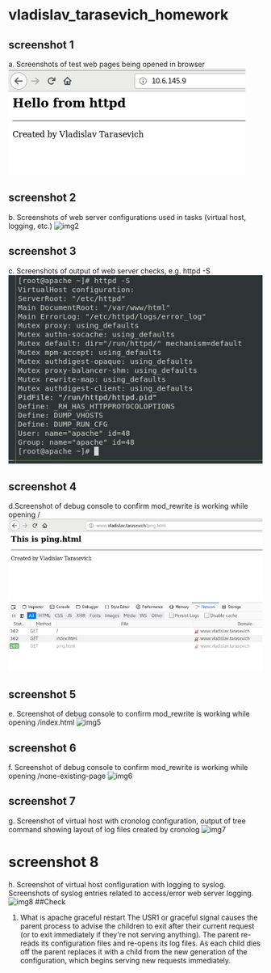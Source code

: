 # vladislav_tarasevich_homework
## screenshot 1
a. Screenshots of test web pages being opened in browser
![img1](./img/1.png)
## screenshot 2
b. Screenshots of web server configurations used in tasks (virtual host, logging, etc.)
![img2](./4.png)
## screenshot 3
c. Screenshots of output of web server checks, e.g. httpd -S
![img3](./img/2.png)
## screenshot 4
d.Screenshot of debug console to confirm mod_rewrite is working while opening /
![img4](./img/root.png)
## screenshot 5
e. Screenshot of debug console to confirm mod_rewrite is working while opening /index.html
![img5](./index.png)
## screenshot 6
f. Screenshot of debug console to confirm mod_rewrite is working while opening /none-existing-page
![img6](./for.png)
## screenshot 7
g. Screenshot of virtual host with cronolog configuration, output of tree command showing layout of log files created by cronolog 
![img7](./9.png)
# screenshot 8
h. Screenshot of virtual host configuration with logging to syslog. Screenshots of syslog entries related to access/error web server logging.
![img8](./10.png)
##Check
1. What is apache graceful restart
The USR1 or graceful signal causes the parent process to advise the children to exit after their current request (or to exit immediately if they're not serving anything). The parent re-reads its configuration files and re-opens its log files. As each child dies off the parent replaces it with a child from the new generation of the configuration, which begins serving new requests immediately.

